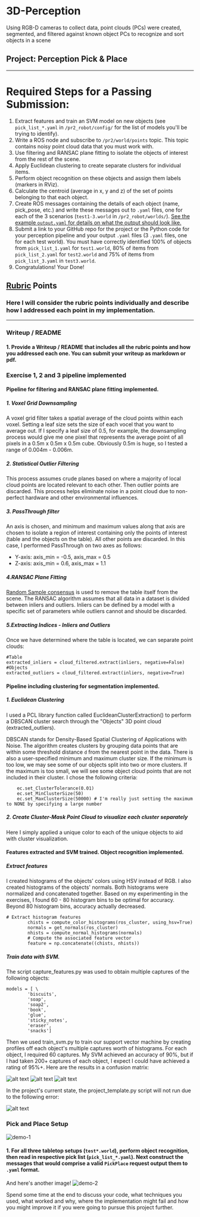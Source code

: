# 3D-Perception
Using RGB-D cameras to collect data, point clouds (PCs) were created, segmented, and filtered against known object PCs to recognize and sort objects in a scene  
  
## Project: Perception Pick & Place

---


# Required Steps for a Passing Submission:
1. Extract features and train an SVM model on new objects (see `pick_list_*.yaml` in `/pr2_robot/config/` for the list of models you'll be trying to identify). 
2. Write a ROS node and subscribe to `/pr2/world/points` topic. This topic contains noisy point cloud data that you must work with.
3. Use filtering and RANSAC plane fitting to isolate the objects of interest from the rest of the scene.
4. Apply Euclidean clustering to create separate clusters for individual items.
5. Perform object recognition on these objects and assign them labels (markers in RViz).
6. Calculate the centroid (average in x, y and z) of the set of points belonging to that each object.
7. Create ROS messages containing the details of each object (name, pick_pose, etc.) and write these messages out to `.yaml` files, one for each of the 3 scenarios (`test1-3.world` in `/pr2_robot/worlds/`).  [See the example `output.yaml` for details on what the output should look like.](https://github.com/udacity/RoboND-Perception-Project/blob/master/pr2_robot/config/output.yaml)  
8. Submit a link to your GitHub repo for the project or the Python code for your perception pipeline and your output `.yaml` files (3 `.yaml` files, one for each test world).  You must have correctly identified 100% of objects from `pick_list_1.yaml` for `test1.world`, 80% of items from `pick_list_2.yaml` for `test2.world` and 75% of items from `pick_list_3.yaml` in `test3.world`.
9. Congratulations!  Your Done!


## [Rubric](https://review.udacity.com/#!/rubrics/1067/view) Points
### Here I will consider the rubric points individually and describe how I addressed each point in my implementation.  

---
  
[//]: # (Image References)

[image1]: ./perceptionPics/trainSvmScore.JPG
[image2]: ./perceptionPics/normalizedConfusionMatrix.JPG
[image3]: ./perceptionPics/nonNormalConfusionMatrix.JPG
[image4]: ./error.JPG
  
### Writeup / README

#### 1. Provide a Writeup / README that includes all the rubric points and how you addressed each one.  You can submit your writeup as markdown or pdf.  

### Exercise 1, 2 and 3 pipeline implemented
#### Pipeline for filtering and RANSAC plane fitting implemented.  
  
##### 1. Voxel Grid Downsampling 
A voxel grid filter takes a spatial average of the cloud points within each voxel. Setting a leaf size sets the size of each vocel that you want to average out. If I specify a leaf size of 0.5, for example, the downsampling process would give me one pixel that represents the average point of all pixels in a 0.5m x 0.5m x 0.5m cube. Obviously 0.5m is huge, so I tested a range of 0.004m - 0.006m.
  
##### 2. Statistical Outlier Filtering
This process assumes crude planes based on where a majority of local cloud points are located relevant to each other. Then outlier points are discarded. This process helps eliminate noise in a point cloud due to non-perfect hardware and other environmental influences.

##### 3. PassThrough filter
An axis is chosen, and minimum and maximum values along that axis are chosen to isolate a region of interest containing only the points of interest (table and the objects on the table). All other points are discarded. In this case, I performed PassThrough on two axes as follows:  
* Y-axis: axis_min = -0.5,   axis_max = 0.5  
* Z-axis: axis_min =  0.6,   axis_max = 1.1   

##### 4.RANSAC Plane Fitting
[Random Sample consensus](https://en.wikipedia.org/wiki/Random_sample_consensus) is used to remove the table itself from the scene. The RANSAC algorithm assumes that all data in a dataset is divided between inliers and outliers. Inliers can be defined by a model with a specific set of parameters while outliers cannot and should be discarded.

##### 5.Extracting Indices - Inliers and Outliers
Once we have determined where the table is located, we can separate point clouds: 
```
#Table
extracted_inliers = cloud_filtered.extract(inliers, negative=False) 
#Objects
extracted_outliers = cloud_filtered.extract(inliers, negative=True) 
```
  

#### Pipeline including clustering for segmentation implemented.  

##### 1. Euclidean Clustering
I used a PCL library function called EuclideanClusterExtraction() to perform a DBSCAN cluster search through the "Objects" 3D point cloud (extracted_outliers).
 
DBSCAN stands for Density-Based Spatial Clustering of Applications with Noise. The algorithm creates clusters by grouping data points that are within some threshold distance `d` from the nearest point in the data. There is also a user-specified minimum and maximum cluster size. If the minimum is too low, we may see some of our objects split into two or more clusters. If the maximum is too small, we will see some object cloud points that are not included in their cluster. I chose the following criteria:  

```
    ec.set_ClusterTolerance(0.01)
    ec.set_MinClusterSize(50)
    ec.set_MaxClusterSize(50000) # I'm really just setting the maximum to NONE by specifying a large number 
```

##### 2. Create Cluster-Mask Point Cloud to visualize each cluster separately
Here I simply applied a unique color to each of the unique objects to aid with cluster visualization.  

#### Features extracted and SVM trained.  Object recognition implemented.
  
##### Extract features
I created histograms of the objects' colors using HSV instead of RGB. I also created histograms of the objects' normals. Both histograms were normalized and concatenated together. Based on my experimenting in the exercises, I found 60 - 80 histogram bins to be optimal for accuracy. Beyond 80 histogram bins, accuracy actually decreased.

```
# Extract histogram features
        chists = compute_color_histograms(ros_cluster, using_hsv=True)
        normals = get_normals(ros_cluster)
        nhists = compute_normal_histograms(normals)
        # Compute the associated feature vector
        feature = np.concatenate((chists, nhists))
```

##### Train data with SVM.
The script capture_features.py was used to obtain multiple captures of the following objects:
```
models = [ \
        'biscuits',
        'soap',
        'soap2',
        'book',
        'glue',
        'sticky_notes',
        'eraser',
        'snacks']
```
Then we used train_svm.py to train our support vector machine by creating profiles off each object's multiple captures worth of histograms. For each object, I required 60 captures. My SVM achieved an accuracy of 90%, but if I had taken 200+ captures of each object, I expect I could have achieved a rating of 95%+. Here are the results in a confusion matrix:  
  
![alt text][image1]
![alt text][image2]
![alt text][image3]
  
In the project's current state, the project_template.py script will not run due to the following error:  

![alt text][image4]
  
### Pick and Place Setup
  
![demo-1](https://user-images.githubusercontent.com/20687560/28748231-46b5b912-7467-11e7-8778-3095172b7b19.png)

#### 1. For all three tabletop setups (`test*.world`), perform object recognition, then read in respective pick list (`pick_list_*.yaml`). Next construct the messages that would comprise a valid `PickPlace` request output them to `.yaml` format.

And here's another image! 
![demo-2](https://user-images.githubusercontent.com/20687560/28748286-9f65680e-7468-11e7-83dc-f1a32380b89c.png)

Spend some time at the end to discuss your code, what techniques you used, what worked and why, where the implementation might fail and how you might improve it if you were going to pursue this project further.  



